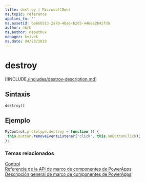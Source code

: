 ```yaml
---
title: destroy | MicrosoftDocs
ms.topic: reference
applies_to: ''
ms.assetid: ba66b513-2a7b-4ba6-b2d5-446ea2b42fdb
author: nkrb
ms.author: nabuthuk
manager: kvivek
ms.date: 04/23/2019
---
```

# <a name="destroy"></a>destroy

[!INCLUDE[./includes/destroy-description.md](./includes/destroy-description.md)]

## <a name="syntax"></a>Sintaxis

`destroy()`

## <a name="example"></a>Ejemplo

```javascript
MyControl.prototype.destroy = function () {
 this.button.removeEventListener("click", this.onButtonClick);
};
```

### <a name="related-topics"></a>Temas relacionados

[Control](../control.md)<br/>
[Referencia de la API de marco de componentes de PowerApps](../../reference/index.md)<br/>
[Descripción general de marco de componentes de PowerApps](../../overview.md)